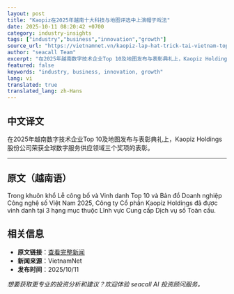 ```yaml
---
layout: post
title: "Kaopiz在2025年越南十大科技与地图评选中上演帽子戏法"
date: 2025-10-11 08:20:42 +0700
category: industry-insights
tags: ["industry","business","innovation","growth"]
source_url: "https://vietnamnet.vn/kaopiz-lap-hat-trick-tai-vietnam-top-10-tech-map-2025-2451491.html"
author: "seacall Team"
excerpt: "在2025年越南数字技术企业Top 10及地图发布与表彰典礼上，Kaopiz Holdings股份公司荣获全球数字服务供应领域三个奖项的表彰。..."
featured: false
keywords: "industry, business, innovation, growth"
lang: vi
translated: true
translated_lang: zh-Hans
---
```


## 中文译文

在2025年越南数字技术企业Top 10及地图发布与表彰典礼上，Kaopiz Holdings股份公司荣获全球数字服务供应领域三个奖项的表彰。

---

## 原文（越南语）

Trong khuôn khổ Lễ công bố và Vinh danh Top 10 và Bản đồ Doanh nghiệp Công nghệ số Việt Nam 2025, Công ty Cổ phần Kaopiz Holdings đã được vinh danh tại 3 hạng mục thuộc Lĩnh vực Cung cấp Dịch vụ số Toàn cầu.

## 相关信息

- **原文链接**：[查看完整新闻](https://vietnamnet.vn/kaopiz-lap-hat-trick-tai-vietnam-top-10-tech-map-2025-2451491.html)
- **新闻来源**：VietnamNet
- **发布时间**：2025/10/11

*想要获取更专业的投资分析和建议？欢迎体验 seacall AI 投资顾问服务。*